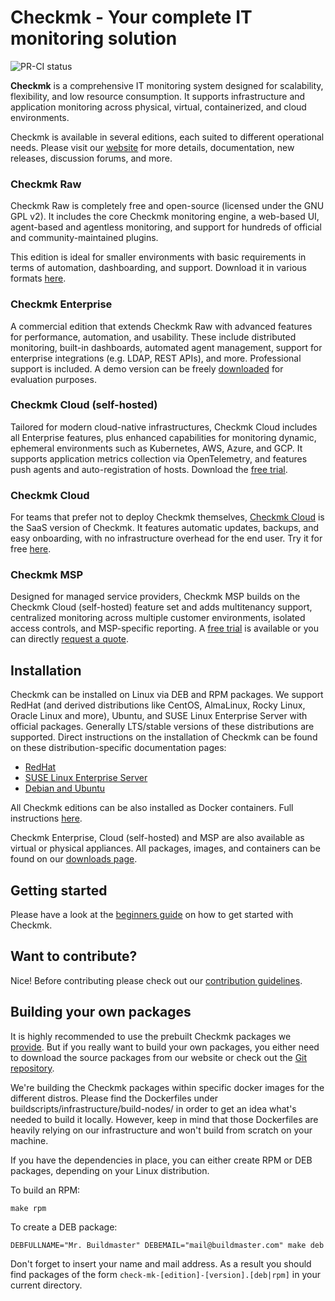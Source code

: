 # Checkmk - Your complete IT monitoring solution

![PR-CI status](https://github.com/Checkmk/checkmk/actions/workflows/pr.yaml/badge.svg)

**Checkmk** is a comprehensive IT monitoring system designed for scalability, flexibility, and low resource consumption. It supports infrastructure and application monitoring across physical, virtual, containerized, and cloud environments.

Checkmk is available in several editions, each suited to different operational needs. Please visit our [website](https://checkmk.com/) for more details, documentation, new releases, discussion forums, and more.

### Checkmk Raw

Checkmk Raw is completely free and open-source (licensed under the GNU GPL v2). It includes the core Checkmk monitoring engine, a web-based UI, agent-based and agentless monitoring, and support for hundreds of official and community-maintained plugins.

This edition is ideal for smaller environments with basic requirements in terms of automation, dashboarding, and support. Download it in various formats [here](https://checkmk.com/download).

### Checkmk Enterprise

A commercial edition that extends Checkmk Raw with advanced features for performance, automation, and usability. These include distributed monitoring, built-in dashboards, automated agent management, support for enterprise integrations (e.g. LDAP, REST APIs), and more. Professional support is included. A demo version can be freely [downloaded](https://checkmk.com/free-trial) for evaluation purposes.

### Checkmk Cloud (self-hosted)

Tailored for modern cloud-native infrastructures, Checkmk Cloud includes all Enterprise features, plus enhanced capabilities for monitoring dynamic, ephemeral environments such as Kubernetes, AWS, Azure, and GCP. It supports application metrics collection via OpenTelemetry, and features push agents and auto-registration of hosts. Download the [free trial](https://checkmk.com/free-trial).

### Checkmk Cloud

For teams that prefer not to deploy Checkmk themselves, [Checkmk Cloud](https://checkmk.com/product/checkmk-cloud-saas) is the SaaS version of Checkmk. It features automatic updates, backups, and easy onboarding, with no infrastructure overhead for the end user. Try it for free [here](https://admin.checkmk.cloud/).

### Checkmk MSP

Designed for managed service providers, Checkmk MSP builds on the Checkmk Cloud (self-hosted) feature set and adds multitenancy support, centralized monitoring across multiple customer environments, isolated access controls, and MSP-specific reporting. A [free trial](https://checkmk.com/msp-trial) is available or you can directly [request a quote](https://checkmk.com/request-quote/msp).

## Installation

Checkmk can be installed on Linux via DEB and RPM packages. We support RedHat (and derived distributions like CentOS, AlmaLinux, Rocky Linux, Oracle Linux and more), Ubuntu, and SUSE Linux Enterprise Server with official packages. Generally LTS/stable versions of these distributions are supported. Direct instructions on the installation of Checkmk can be found on these distribution-specific documentation pages:

- [RedHat](https://docs.checkmk.com/latest/en/install_packages_redhat.html)
- [SUSE Linux Enterprise Server](https://docs.checkmk.com/latest/en/install_packages_sles.html)
- [Debian and Ubuntu](https://docs.checkmk.com/latest/en/install_packages_debian.html)

All Checkmk editions can be also installed as Docker containers. Full instructions [here](https://docs.checkmk.com/latest/en/introduction_docker.html).

Checkmk Enterprise, Cloud (self-hosted) and MSP are also available as virtual or physical appliances. All packages, images, and containers can be found on our [downloads page](https://checkmk.com/download.php).

## Getting started

Please have a look at the [beginners guide](https://docs.checkmk.com/master/en/intro.html) on how to get started with Checkmk.

## Want to contribute?

Nice! Before contributing please check out our [contribution guidelines](CONTRIBUTING.md).

## Building your own packages

It is highly recommended to use the prebuilt Checkmk packages we [provide](https://checkmk.com/download.php).
But if you really want to build your own packages, you either need to download the source packages from our website or check out the [Git repository](https://github.com/Checkmk/checkmk).

We're building the Checkmk packages within specific docker images for the different distros.
Please find the Dockerfiles under buildscripts/infrastructure/build-nodes/ in order to get an idea what's needed to build it locally.
However, keep in mind that those Dockerfiles are heavily relying on our infrastructure and won't build from scratch on your machine.

If you have the dependencies in place, you can either create RPM or DEB packages, depending on your Linux distribution.

To build an RPM:

    make rpm

To create a DEB package:

    DEBFULLNAME="Mr. Buildmaster" DEBEMAIL="mail@buildmaster.com" make deb

Don't forget to insert your name and mail address.
As a result you should find packages of the form `check-mk-[edition]-[version].[deb|rpm]` in your current directory.
